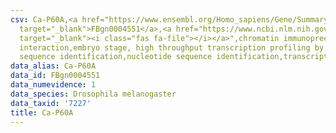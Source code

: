 ```yaml
---
csv: Ca-P60A,<a href="https://www.ensembl.org/Homo_sapiens/Gene/Summary?db=core;g=FBgn0004551"
  target="_blank">FBgn0004551</a>,<a href="https://www.ncbi.nlm.nih.gov/pubmed/15998452"
  target="_blank"><i class="fas fa-file"></i></a>",chromatin immunoprecipitation assay,direct
  interaction,embryo stage, high throughput transcription profiling by microarray,nucleotide
  sequence identification,nucleotide sequence identification,transcriptional regulation,
data_alias: Ca-P60A
data_id: FBgn0004551
data_numevidence: 1
data_species: Drosophila melanogaster
data_taxid: '7227'
title: Ca-P60A
---
```

